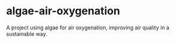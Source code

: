 # algae-air-oxygenation
A project using algae for air oxygenation, improving air quality in a sustainable way.
